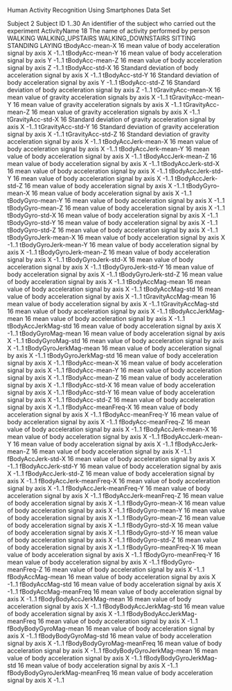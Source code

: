 Human Activity Recognition Using Smartphones Data Set

Subject				2
		Subject ID
		1..30		An identifier of the subject who carried out the experiment
ActivityName		18
		The name of activity performed by person
		WALKING 
		WALKING_UPSTAIRS
		WALKING_DOWNSTAIRS
		SITTING 
		STANDING 
		LAYING
tBodyAcc-mean-X	16
		mean value of body acceleration signal by axis X
		-1..1
tBodyAcc-mean-Y	16
		mean value of body acceleration signal by axis Y
		-1..1
tBodyAcc-mean-Z	16
		mean value of body acceleration signal by axis Z
		-1..1
tBodyAcc-std-X	16
		Standard deviation of body acceleration signal by axis X
		-1..1
tBodyAcc-std-Y	16
		Standard deviation of body acceleration signal by axis Y
		-1..1
tBodyAcc-std-Z	16
		Standard deviation of body acceleration signal by axis Z
		-1..1
tGravityAcc-mean-X	16
		mean value of gravity acceleration signals by axis X
		-1..1
tGravityAcc-mean-Y	16
		mean value of gravity acceleration signals by axis X
		-1..1
tGravityAcc-mean-Z	16
		mean value of gravity acceleration signals by axis X
		-1..1
tGravityAcc-std-X	16
		Standard deviation of gravity acceleration signal by axis X
		-1..1
tGravityAcc-std-Y	16
		Standard deviation of gravity acceleration signal by axis X
		-1..1
tGravityAcc-std-Z	16
		Standard deviation of gravity acceleration signal by axis X
		-1..1
tBodyAccJerk-mean-X	16
		mean value of body acceleration signal by axis X
		-1..1
tBodyAccJerk-mean-Y	16
		mean value of body acceleration signal by axis X
		-1..1
tBodyAccJerk-mean-Z	16
		mean value of body acceleration signal by axis X
		-1..1
tBodyAccJerk-std-X	16
		mean value of body acceleration signal by axis X
		-1..1
tBodyAccJerk-std-Y	16
		mean value of body acceleration signal by axis X
		-1..1
tBodyAccJerk-std-Z	16
		mean value of body acceleration signal by axis X
		-1..1
tBodyGyro-mean-X	16
		mean value of body acceleration signal by axis X
		-1..1
tBodyGyro-mean-Y	16
		mean value of body acceleration signal by axis X
		-1..1
tBodyGyro-mean-Z	16
		mean value of body acceleration signal by axis X
		-1..1
tBodyGyro-std-X	16
		mean value of body acceleration signal by axis X
		-1..1
tBodyGyro-std-Y	16
		mean value of body acceleration signal by axis X
		-1..1
tBodyGyro-std-Z	16
		mean value of body acceleration signal by axis X
		-1..1
tBodyGyroJerk-mean-X	16
		mean value of body acceleration signal by axis X
		-1..1
tBodyGyroJerk-mean-Y	16
		mean value of body acceleration signal by axis X
		-1..1
tBodyGyroJerk-mean-Z	16
		mean value of body acceleration signal by axis X
		-1..1
tBodyGyroJerk-std-X	16
		mean value of body acceleration signal by axis X
		-1..1
tBodyGyroJerk-std-Y	16
		mean value of body acceleration signal by axis X
		-1..1
tBodyGyroJerk-std-Z	16
		mean value of body acceleration signal by axis X
		-1..1
tBodyAccMag-mean	16
		mean value of body acceleration signal by axis X
		-1..1
tBodyAccMag-std	16
		mean value of body acceleration signal by axis X
		-1..1
tGravityAccMag-mean	16
		mean value of body acceleration signal by axis X
		-1..1
tGravityAccMag-std	16
		mean value of body acceleration signal by axis X
		-1..1
tBodyAccJerkMag-mean	16
		mean value of body acceleration signal by axis X
		-1..1
tBodyAccJerkMag-std	16
		mean value of body acceleration signal by axis X
		-1..1
tBodyGyroMag-mean	16
		mean value of body acceleration signal by axis X
		-1..1
tBodyGyroMag-std	16
		mean value of body acceleration signal by axis X
		-1..1
tBodyGyroJerkMag-mean	16
		mean value of body acceleration signal by axis X
		-1..1
tBodyGyroJerkMag-std	16
		mean value of body acceleration signal by axis X
		-1..1
fBodyAcc-mean-X	16
		mean value of body acceleration signal by axis X
		-1..1
fBodyAcc-mean-Y	16
		mean value of body acceleration signal by axis X
		-1..1
fBodyAcc-mean-Z	16
		mean value of body acceleration signal by axis X
		-1..1
fBodyAcc-std-X	16
		mean value of body acceleration signal by axis X
		-1..1
fBodyAcc-std-Y	16
		mean value of body acceleration signal by axis X
		-1..1
fBodyAcc-std-Z	16
		mean value of body acceleration signal by axis X
		-1..1
fBodyAcc-meanFreq-X	16
		mean value of body acceleration signal by axis X
		-1..1
fBodyAcc-meanFreq-Y	16
		mean value of body acceleration signal by axis X
		-1..1
fBodyAcc-meanFreq-Z	16
		mean value of body acceleration signal by axis X
		-1..1
fBodyAccJerk-mean-X	16
		mean value of body acceleration signal by axis X
		-1..1
fBodyAccJerk-mean-Y	16
		mean value of body acceleration signal by axis X
		-1..1
fBodyAccJerk-mean-Z	16
		mean value of body acceleration signal by axis X
		-1..1
fBodyAccJerk-std-X	16
		mean value of body acceleration signal by axis X
		-1..1
fBodyAccJerk-std-Y	16
		mean value of body acceleration signal by axis X
		-1..1
fBodyAccJerk-std-Z	16
		mean value of body acceleration signal by axis X
		-1..1
fBodyAccJerk-meanFreq-X	16
		mean value of body acceleration signal by axis X
		-1..1
fBodyAccJerk-meanFreq-Y	16
		mean value of body acceleration signal by axis X
		-1..1
fBodyAccJerk-meanFreq-Z	16
		mean value of body acceleration signal by axis X
		-1..1
fBodyGyro-mean-X	16
		mean value of body acceleration signal by axis X
		-1..1
fBodyGyro-mean-Y	16
		mean value of body acceleration signal by axis X
		-1..1
fBodyGyro-mean-Z	16
		mean value of body acceleration signal by axis X
		-1..1
fBodyGyro-std-X	16
		mean value of body acceleration signal by axis X
		-1..1
fBodyGyro-std-Y	16
		mean value of body acceleration signal by axis X
		-1..1
fBodyGyro-std-Z	16
		mean value of body acceleration signal by axis X
		-1..1
fBodyGyro-meanFreq-X	16
		mean value of body acceleration signal by axis X
		-1..1
fBodyGyro-meanFreq-Y	16
		mean value of body acceleration signal by axis X
		-1..1
fBodyGyro-meanFreq-Z	16
		mean value of body acceleration signal by axis X
		-1..1
fBodyAccMag-mean	16
		mean value of body acceleration signal by axis X
		-1..1
fBodyAccMag-std	16
		mean value of body acceleration signal by axis X
		-1..1
fBodyAccMag-meanFreq	16
		mean value of body acceleration signal by axis X
		-1..1
fBodyBodyAccJerkMag-mean	16
		mean value of body acceleration signal by axis X
		-1..1
fBodyBodyAccJerkMag-std	16
		mean value of body acceleration signal by axis X
		-1..1
fBodyBodyAccJerkMag-meanFreq	16
		mean value of body acceleration signal by axis X
		-1..1
fBodyBodyGyroMag-mean	16
		mean value of body acceleration signal by axis X
		-1..1
fBodyBodyGyroMag-std	16
		mean value of body acceleration signal by axis X
		-1..1
fBodyBodyGyroMag-meanFreq	16
		mean value of body acceleration signal by axis X
		-1..1
fBodyBodyGyroJerkMag-mean	16
		mean value of body acceleration signal by axis X
		-1..1
fBodyBodyGyroJerkMag-std	16
		mean value of body acceleration signal by axis X
		-1..1
fBodyBodyGyroJerkMag-meanFreq	16
		mean value of body acceleration signal by axis X
		-1..1
 








